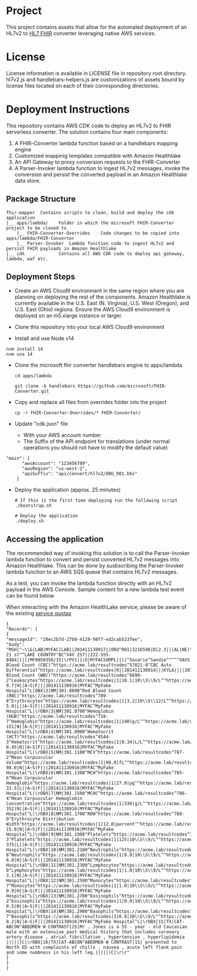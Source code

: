 # Project

This project contains assets that allow for the automated deployment of an HL7v2 to [HL7 FHIR](https://hl7.org/FHIR/) converter leveraging native AWS services.

# License

License information is available in LICENSE file in repository root directory. hl7v2.js and handlebars-helpers.js are customizations of assets bound by license files located on each of their corresponding directories.

# Deployment Instructions

This repository contains AWS CDK code to deploy an HL7v2 to FHIR serverless converter. The solution contains four main components:

1. A FHIR-Converter lambda function based on a handlebars mapping engine
2. Customized mappinig templates compatible with Amazon Healthlake
3. An API Gateway to proxy conversion requests to the FHIR-Converter
4. A Parser-Invoker lambda function to ingest HL7v2 messages, invoke the conversion and persist the converted payload in an Amazon Healthlake data store.


## Package Structure

```
fhir-mapper  Contains scripts to clean, build and deploy the cdk application
|__ apps/lambda/    Folder in which the microsoft FHIR-Converter project to be cloned to
    |__ FHIR-Converter-Overrides    Code changes to be copied into apps/lambda/FHIR-Converter
    |__ Parser-Invoker  Lambda function code to ingest HL7v2 and persist FHIR payloads in Amazon Healthlake
|__ cdk             Contains all AWS CDK code to deploy api gateway, lambda, waf etc.
```

## Deployment Steps

- Create an AWS Cloud9 environment in the same region where you are planning on deploying the rest of the components. Amazon Healthlake is currently available in the U.S. East (N. Virginia), U.S. West (Oregon), and U.S. East (Ohio) regions. Ensure the AWS Cloud9 environment is deployed on an m5.xlarge instance or larger.

- Clone this repository into your local AWS Cloud9 environment

- Install and use Node v14
```
nvm install 14
nvm use 14
```

- Clone the microsoft fhir converter handlebars engine to apps/lambda

  ```
  cd apps/lambda

  git clone -b handlebars https://github.com/microsoft/FHIR-Converter.git

  ```

- Copy and replace all files from overrides folder into the project

  ```
  cp -r FHIR-Converter-Overrides/* FHIR-Converter/
  ```

- Update "cdk.json" file
  - With your AWS account number
  - The Suffix of the API endpoint for translations (under normal operations you should not have to modify the default value)

```
"main": {
      "awsAccount": "123456789", 
      "awsRegion": "us-west-2",
      "apiSuffix": "api/convert/hl7v2/ORU_R01.hbs"
    }
```

- Deploy the application (approx. 25 minutes)

  ```
  # If this is the first time deploying run the following script
  ./bootstrap.sh

  # Deploy the application
  ./deploy.sh
  ```

## Accessing the application

The recommended way of invoking this solution is to call the Parser-Invoker lambda function to convert and persist converted HL7v2 messages into Amazon Healthlake. This can be done by susbscribing the Parser-Invoker lambda function to an AWS SQS queue that contains HL7v2 messages.

As a test, you can invoke the lambda function directly with an HL7v2 payload in the AWS Console. Sample content for a new lambda test event can be found below

When interacting with the Amazon HealthLake service, please be aware of the existing [service quotas](https://docs.aws.amazon.com/healthlake/latest/devguide/quotas.html)


```
{
"Records": [
{
"messageId": "28ec2b7d-27b0-4129-98f7-ed2cab523fee",
"body": "MSH|^~\\&|LAB|MYFAC|LAB||201411130917||ORU^R01|3216598|D|2.3|||AL|NE|\rPID|1|47893274|391287312_PID3|1238172312_ALTID|Jones^David^Michael||19670202|F|||4505 21 st^^LAKE COUNTRY^BC^V4V 2S7||222-555-8484|||||MF0050356/15|\rPV1|1|O|MYFACSOMPL||||^Xavarie^Sandie^^^^^XAVS|||||||||||REF||SELF|||||||||||||||||||MYFAC||REG|||201411071440||||||||\rORC|RE|11PT103933301.0100|||CM|N|||201411130917|^Kyle^Shondra^J.^^^^KYLA||^Xavarie^Donna^^^^^XAVS|MYFAC|\rOBR|1|11PT1311:H00001R301.0100|PT1311:H00001R|301.0100^Complete Blood Count (CBC)^https://acme.lab/resultcodes^57021-8^CBC Auto Differential^https://acme.lab/resultcodes|R||201411130914|||KYLA||||201411130914||^Xavarie^Donna^^^^^XAVS||00065227||||201411130915||LAB|F||^^^^^R|^Xavarie^Donna^^^^^XAVS|\rOBX|1|NM|301.0500^White Blood Count (WBC)^https://acme.lab/resultcodes^6690-2^Leukocytes^https://acme.lab/resultcodes|1|10.1|10\\S\\9/L^^https://acme.lab/resultcodes|3.1-9.7|H||A~S|F|||201411130916|MYFAC^MyFake Hospital^L|OBX|2|NM|301.0600^Red Blood Count (RBC)^https://acme.lab/resultcodes^789-8^Erythrocytes^https://acme.lab/resultcodes|1|3.2|10\\S\\12/L^^https://acme.lab/resultcodes|3.7-5.0|L||A~S|F|||201411130916|MYFAC^MyFake Hospital^L|\rOBX|3|NM|301.0700^Hemoglobin (HGB)^https://acme.lab/resultcodes^718-7^Hemoglobin^https://acme.lab/resultcodes|1|140|g/L^^https://acme.lab/resultcodes|118-151|N||A~S|F|||201411130916|MYFAC^MyFake Hospital^L|\rOBX|4|NM|301.0900^Hematocrit (HCT)^https://acme.lab/resultcodes^4544-3^Hematocrit^https://acme.lab/resultcodes|1|0.34|L/L^^https://acme.lab/resultcodes|0.33-0.45|N||A~S|F|||201411130916|MYFAC^MyFake Hospital^L|\rOBX|5|NM|301.1100^MCV^https://acme.lab/resultcodes^787-2^Mean Corpuscular Volume^https://acme.lab/resultcodes|1|98.0|fL^^https://acme.lab/resultcodes|84.0-98.0|N||A~S|F|||201411130916|MYFAC^MyFake Hospital^L|\rOBX|6|NM|301.1300^MCH^https://acme.lab/resultcodes^785-6^Mean Corpuscular Hemoglobin^https://acme.lab/resultcodes|1|27.0|pg^^https://acme.lab/resultcodes|28.3-33.5|L||A~S|F|||201411130916|MYFAC^MyFake Hospital^L|\rOBX|7|NM|301.1500^MCHC^https://acme.lab/resultcodes^786-4^Mean Corpuscular Hemoglobin Concentration^https://acme.lab/resultcodes|1|330|g/L^^https://acme.lab/resultcodes|329-352|N||A~S|F|||201411130916|MYFAC^MyFake Hospital^L|\rOBX|8|NM|301.1700^RDW^https://acme.lab/resultcodes^788-0^Erythrocyte Distribution Width^https://acme.lab/resultcodes|1|12.0|percent^^https://acme.lab/resultcodes|12.0-15.0|N||A~S|F|||201411130916|MYFAC^MyFake Hospital^L|\rOBX|9|NM|301.1900^Platelets^https://acme.lab/resultcodes^777-3^Platelets^https://acme.lab/resultcodes|1|125|10\\S\\9/L^^https://acme.lab/resultcodes|147-375|L||A~S|F|||201411130916|MYFAC^MyFake Hospital^L|\rOBX|10|NM|301.2100^Neutrophils^https://acme.lab/resultcodes^751-8^Neutrophils^https://acme.lab/resultcodes|1|8.0|10\\S\\9/L^^https://acme.lab/resultcodes|1.2-6.0|H||A~S|F|||201411130916|MYFAC^MyFake Hospital^L|\rOBX|11|NM|301.2300^Lymphocytes^https://acme.lab/resultcodes^731-0^Lymphocytes^https://acme.lab/resultcodes|1|1.0|10\\S\\9/L^^https://acme.lab/resultcodes|0.6-3.1|N||A~S|F|||201411130916|MYFAC^MyFake Hospital^L|\rOBX|12|NM|301.2500^Monocytes^https://acme.lab/resultcodes^742-7^Monocytes^https://acme.lab/resultcodes|1|1.0|10\\S\\9/L^^https://acme.lab/resultcodes|0.1-0.9|H||A~S|F|||201411130916|MYFAC^MyFake Hospital^L|\rOBX|13|NM|301.2700^Eosinophils^https://acme.lab/resultcodes^711-2^Eosinophils^https://acme.lab/resultcodes|1|0.0|10\\S\\9/L^^https://acme.lab/resultcodes|0.0-0.5|N||A~S|F|||201411130916|MYFAC^MyFake Hospital^L|\rOBX|14|NM|301.2900^Basophils^https://acme.lab/resultcodes^704-7^Basophils^https://acme.lab/resultcodes|1|0.0|10\\S\\9/L^^https://acme.lab/resultcodes|0.0-0.2|N||A~S|F|||201411130916|MYFAC^MyFake Hospital^L|\rOBX|15|TX|CAT-ABCON^ABDOMEN W CONTRAST|15|Mr . Jones is a 55 - year - old Caucasian male with an extensive past medical history that includes coronary artery disease , atrial fibrillation , hypertension , hyperlipidemia ||||||C|\rOBX|16|TX|CAT-ABCON^ABDOMEN W CONTRAST|15| presented to North ED with complaints of chills , nausea , acute left flank pain and some numbness in his left leg.||||||C|\r\r"
}
]
}
```



